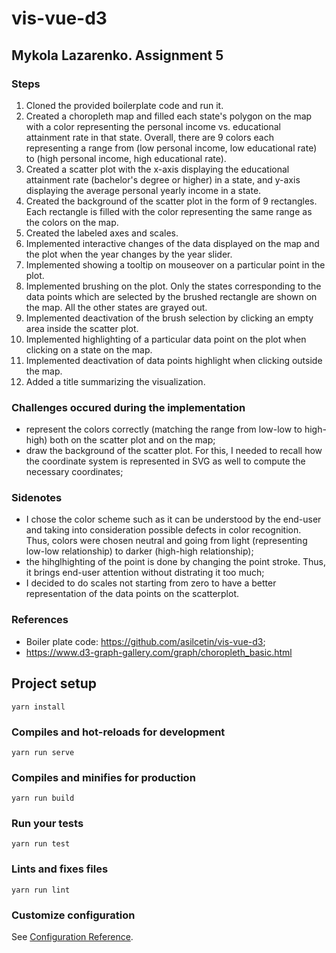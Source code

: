 # vis-vue-d3

## Mykola Lazarenko. Assignment 5

### Steps




1. Cloned the provided boilerplate code and run it.
2. Created a choropleth map and filled each state's polygon on the map with a color representing the personal income vs. educational attainment rate in that state. Overall, there are 9 colors each representing a range from (low personal income, low educational rate) to (high personal income, high educational rate).
3. Created a scatter plot with the x-axis displaying the educational attainment rate (bachelor's degree or higher) in a state, and y-axis displaying the average personal yearly income in a state. 
4. Created the background of the scatter plot in the form of 9 rectangles. Each rectangle is filled with the color representing the same range as the colors on the map.
5. Created the labeled axes and scales.
6. Implemented interactive changes of the data displayed on the map and the plot when the year changes by the year slider.
7. Implemented showing a tooltip on mouseover on a particular point in the plot.
8. Implemented brushing on the plot. Only the states corresponding to the data points which are selected by the brushed rectangle are shown on the map. All the other states are grayed out. 
9. Implemented deactivation of the brush selection by clicking an empty area inside the scatter plot.
10. Implemented highlighting of a particular data point on the plot when clicking on a state on the map.
11. Implemented deactivation of data points highlight when clicking outside the map.
12. Added a title summarizing the visualization.

### Challenges occured during the implementation




- represent the colors correctly (matching the range from low-low to high-high) both on the scatter plot and on the map; 
- draw the background of the scatter plot. For this, I needed to recall how the coordinate system is represented in SVG as well to compute the necessary coordinates;

### Sidenotes



- I chose the color scheme such as it can be understood by the end-user and taking into consideration possible defects in color recognition. Thus, colors were chosen neutral and going from light (representing low-low relationship) to darker (high-high relationship);
- the hihglhighting of the point is done by changing the point stroke. Thus, it brings end-user attention without distrating it too much;
- I decided to do scales not starting from zero to have a better representation of the data points on the scatterplot.

### References
- Boiler plate code: https://github.com/asilcetin/vis-vue-d3;
- https://www.d3-graph-gallery.com/graph/choropleth_basic.html


## Project setup
```
yarn install
```

### Compiles and hot-reloads for development
```
yarn run serve
```

### Compiles and minifies for production
```
yarn run build
```

### Run your tests
```
yarn run test
```

### Lints and fixes files
```
yarn run lint
```

### Customize configuration
See [Configuration Reference](https://cli.vuejs.org/config/).



